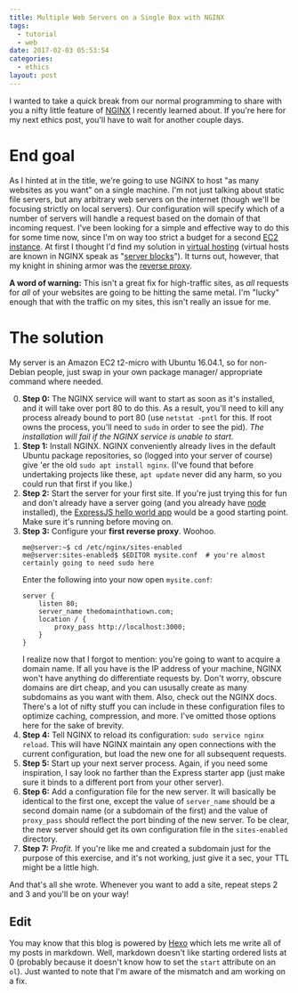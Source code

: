 ```yaml
---
title: Multiple Web Servers on a Single Box with NGINX
tags:
  - tutorial
  - web
date: 2017-02-03 05:53:54
categories:
  - ethics
layout: post
---
```



I wanted to take a quick break from our normal programming to share with you a nifty little feature of [NGINX](https://www.nginx.com/) I recently learned about. If you're here for my next ethics post, you'll have to wait for another couple days.


# End goal

As I hinted at in the title, we're going to use NGINX to host "as many websites as you want" on a single machine. I'm not just talking about static file servers, but any arbitrary web servers on the internet (though we'll be focusing strictly on local servers). Our configuration will specify which of a number of servers will handle a request based on the domain of that incoming request. I've been looking for a simple and effective way to do this for some time now, since I'm on way too strict a budget for a second [EC2 instance](https://aws.amazon.com/ec2/). At first I thought I'd find my solution in [virtual hosting](https://en.wikipedia.org/wiki/Virtual_hosting) (virtual hosts are known in NGINX speak as "[server blocks](https://www.nginx.com/resources/wiki/start/topics/examples/server_blocks/)"). It turns out, however, that my knight in shining armor was the [reverse proxy](https://www.nginx.com/resources/glossary/reverse-proxy-server/).

<!-- more -->

**A word of warning:** This isn't a great fix for high-traffic sites, as *all* requests for *all* of your websites are going to be hitting the same metal. I'm "lucky" enough that with the traffic on my sites, this isn't really an issue for me.

# The solution

My server is an Amazon EC2 t2-micro with Ubuntu 16.04.1, so for non-Debian people, just swap in your own package manager/ appropriate command where needed.

0. **Step 0:** The NGINX service will want to start as soon as it's installed, and it will take over port 80 to do this. As a result, you'll need to kill any process already bound to port 80 (use `netstat -pntl` for this. If root owns the process, you'll need to `sudo` in order to see the pid). *The installation will fail if the NGINX service is unable to start.*
1. **Step 1:** Install NGINX. NGINX conveniently already lives in the default Ubuntu package repositories, so (logged into your server of course) give 'er the old `sudo apt install nginx`. (I've found that before undertaking projects like these, `apt update` never did any harm, so you could run that first if you like.)
2. **Step 2:** Start the server for your first site. If you're just trying this for fun and don't already have a server going (and you already have [node](https://nodejs.org) installed), the [ExpressJS hello world app](http://expressjs.com/en/starter/hello-world.html) would be a good starting point. Make sure it's running before moving on.
3. **Step 3:** Configure your **first reverse proxy**. Woohoo.
    ```
    me@server:~$ cd /etc/nginx/sites-enabled
    me@server:sites-enabled$ $EDITOR mysite.conf  # you're almost certainly going to need sudo here
    ```
    Enter the following into your now open `mysite.conf`:
    ```
    server {
        listen 80;
        server_name thedomainthatiown.com;
        location / {
            proxy_pass http://localhost:3000;
        }
    }
    ```
    I realize now that I forgot to mention: you're going to want to acquire a domain name. If all you have is the IP address of your machine, NGINX won't have anything do differentiate requests by. Don't worry, obscure domains are dirt cheap, and you can ususally create as many subdomains as you want with them.
    Also, check out the NGINX docs. There's a lot of nifty stuff you can include in these configuration files to optimize caching, compression, and more. I've omitted those options here for the sake of brevity.
4. **Step 4:** Tell NGINX to reload its configuration: `sudo service nginx reload`. This will have NGINX maintain any open connections with the current configuration, but load the new one for all subsequent requests.
5. **Step 5:** Start up your next server process. Again, if you need some inspiration, I say look no farther than the Express starter app (just make sure it binds to a different port from your other server).
6. **Step 6:** Add a configuration file for the new server. It will basically be identical to the first one, except the value of `server_name` should be a second domain name (or a subdomain of the first) and the value of `proxy_pass` should reflect the port binding of the new server. To be clear, the new server should get its own configuration file in the `sites-enabled` directory.
7. **Step 7:** *Profit.* If you're like me and created a subdomain just for the purpose of this exercise, and it's not working, just give it a sec, your TTL might be a little high.

And that's all she wrote. Whenever you want to add a site, repeat steps 2 and 3 and you'll be on your way!

## Edit

You may know that this blog is powered by [Hexo](https://hexo.io) which lets me write all of my posts in markdown. Well, markdown doesn't like starting ordered lists at 0 (probably because it doesn't know how to set the `start` attribute on an `ol`). Just wanted to note that I'm aware of the mismatch and am working on a fix.

